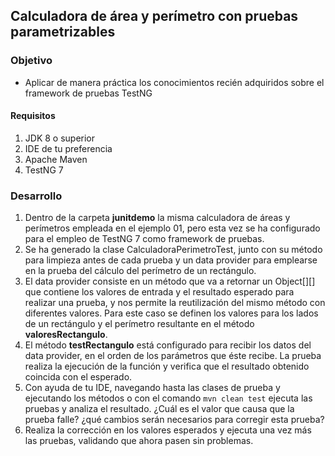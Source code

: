## Calculadora de área y perímetro con pruebas parametrizables
### Objetivo
- Aplicar de manera práctica los conocimientos recién adquiridos sobre el framework de pruebas TestNG

#### Requisitos
1. JDK 8 o superior
2. IDE de tu preferencia
3. Apache Maven
4. TestNG 7

### Desarrollo
1. Dentro de la carpeta **junitdemo** la misma calculadora de áreas y perímetros empleada en el ejemplo 01, pero esta vez se ha configurado para el empleo de TestNG 7 como framework de pruebas.
2. Se ha generado la clase CalculadoraPerimetroTest, junto con su método para limpieza antes de cada prueba y un data provider para emplearse en la prueba del cálculo del perímetro de un rectángulo.
3. El data provider consiste en un método que va a retornar un Object[][] que contiene los valores de entrada y el resultado esperado para realizar una prueba, y nos permite la reutilización del mismo método con diferentes valores. Para este caso se definen los valores para los lados de un rectángulo y el perímetro resultante en el método **valoresRectangulo**.
4. El método **testRectangulo** está configurado para recibir los datos del data provider, en el orden de los parámetros que éste recibe. La prueba realiza la ejecución de la función y verifica que el resultado obtenido coincida con el esperado.
5. Con ayuda de tu IDE, navegando hasta las clases de prueba y ejecutando los métodos o con el comando `mvn clean test` ejecuta las pruebas y analiza el resultado. ¿Cuál es el valor que causa que la prueba falle? ¿qué cambios serán necesarios para corregir esta prueba?
6. Realiza la corrección en los valores esperados y ejecuta una vez más las pruebas, validando que ahora pasen sin problemas.



